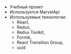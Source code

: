 - Учебный проект 
- Используется MarvelApi 
- Используемые технологии: 
    - React, 
    - Redux, 
    - Redux Toolkit, 
    - Formik, 
    - React Transition Group,
    - uuid
